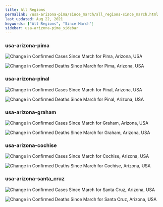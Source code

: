 ```yaml
---
title: All Regions
permalink: /usa-arizona-pima/since_march/all_regions-since_march.html
last_updated: Aug 22, 2021
keywords: ["All Regions", "Since March"]
sidebar: usa-arizona-pima_sidebar
---
```


<h3>usa-arizona-pima</h3>

![Change in Confirmed Cases Since March for Pima, Arizona, USA](/covid_tracker/images/graphs/usa-arizona-pima-delta_confirmed-since_march_graph.png)

![Change in Confirmed Deaths Since March for Pima, Arizona, USA](/covid_tracker/images/graphs/usa-arizona-pima-delta_deaths-since_march_graph.png)

<h3>usa-arizona-pinal</h3>

![Change in Confirmed Cases Since March for Pinal, Arizona, USA](/covid_tracker/images/graphs/usa-arizona-pinal-delta_confirmed-since_march_graph.png)

![Change in Confirmed Deaths Since March for Pinal, Arizona, USA](/covid_tracker/images/graphs/usa-arizona-pinal-delta_deaths-since_march_graph.png)

<h3>usa-arizona-graham</h3>

![Change in Confirmed Cases Since March for Graham, Arizona, USA](/covid_tracker/images/graphs/usa-arizona-graham-delta_confirmed-since_march_graph.png)

![Change in Confirmed Deaths Since March for Graham, Arizona, USA](/covid_tracker/images/graphs/usa-arizona-graham-delta_deaths-since_march_graph.png)

<h3>usa-arizona-cochise</h3>

![Change in Confirmed Cases Since March for Cochise, Arizona, USA](/covid_tracker/images/graphs/usa-arizona-cochise-delta_confirmed-since_march_graph.png)

![Change in Confirmed Deaths Since March for Cochise, Arizona, USA](/covid_tracker/images/graphs/usa-arizona-cochise-delta_deaths-since_march_graph.png)

<h3>usa-arizona-santa_cruz</h3>

![Change in Confirmed Cases Since March for Santa Cruz, Arizona, USA](/covid_tracker/images/graphs/usa-arizona-santa_cruz-delta_confirmed-since_march_graph.png)

![Change in Confirmed Deaths Since March for Santa Cruz, Arizona, USA](/covid_tracker/images/graphs/usa-arizona-santa_cruz-delta_deaths-since_march_graph.png)
